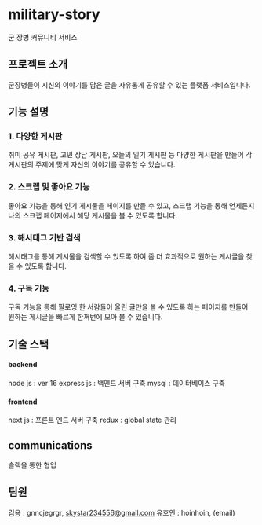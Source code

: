 # military-story
군 장병 커뮤니티 서비스

## 프로젝트 소개
군장병들이 지신의 이야기를 담은 글을 자유롭게 공유할 수 있는 플랫폼 서비스입니다.

## 기능 설명
### 1. 다양한 게시판
취미 공유 게시판, 고민 상담 게시판, 오늘의 일기 게시판 등 다양한 게시판을 만들어 각 게시판의 주제에 맞게 자신의 이야기를 공유할 수 있습니다.
### 2. 스크랩 및 좋아요 기능
좋아요 기능을 통해 인기 게시물을 페이지를 만들 수 있고, 스크랩 기능을 통해 언제든지 나의 스크랩 페이지에서 해당 게시물을 볼 수 있도록 합니다.
### 3. 해시태그 기반 검색
해시태그를 통해 게시물을 검색할 수 있도록 하여 좀 더 효과적으로 원하는 게시글을 찾을 수 있도록 합니다.
### 4. 구독 기능 
구독 기능을 통해 팔로잉 한 서람들이 올린 글만을 볼 수 있도록 하는 페이지를 만들어 원하는 게시글을 빠르게 한꺼번에 모아 볼 수 있습니다.

## 기술 스택
#### backend 
node js : ver 16
express js : 백엔드 서버 구축
mysql : 데이터베이스 구축
 
#### frontend
next js : 프론트 엔드 서버 구축
redux : global state 관리

## communications
슬랙을 통한 협업

## 팀원
김용 : gnncjegrgr, skystar234556@gmail.com
유호인 : hoinhoin, (email)

